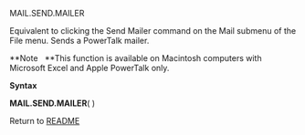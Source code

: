 MAIL.SEND.MAILER

Equivalent to clicking the Send Mailer command on the Mail submenu of
the File menu. Sends a PowerTalk mailer.

**Note   **This function is available on Macintosh computers with
Microsoft Excel and Apple PowerTalk only.

**Syntax**

**MAIL.SEND.MAILER**( )



Return to [README](README.md)

